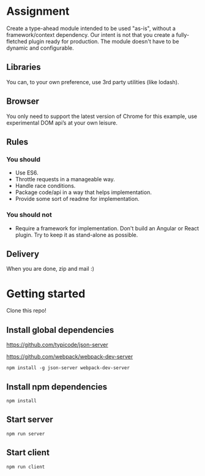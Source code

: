 # Assignment

Create a type-ahead module intended to be used "as-is", without a framework/context dependency.
Our intent is not that you create a fully-fletched plugin ready for production. The module doesn't have to be dynamic and configurable.

## Libraries
You can, to your own preference, use 3rd party utilities (like lodash).

## Browser
You only need to support the latest version of Chrome for this example, use experimental DOM api’s at your own leisure.

## Rules

### You should
* Use ES6.
* Throttle requests in a manageable way.
* Handle race conditions.
* Package code/api in a way that helps implementation.
* Provide some sort of readme for implementation.

### You should not
* Require a framework for implementation. Don't build an Angular or React plugin. Try to keep it as stand-alone as possible.

## Delivery
When you are done, zip and mail :)

# Getting started
Clone this repo!

## Install global dependencies

https://github.com/typicode/json-server

https://github.com/webpack/webpack-dev-server

    npm install -g json-server webpack-dev-server

## Install npm dependencies

    npm install

## Start server

    npm run server

## Start client

    npm run client
